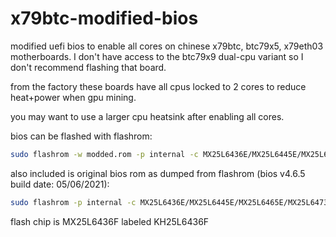# x79btc-modified-bios
modified uefi bios to enable all cores on chinese x79btc, btc79x5, x79eth03 motherboards. I don't have access to the btc79x9 dual-cpu variant so I don't recommend flashing that board.

from the factory these boards have all cpus locked to 2 cores to reduce heat+power when gpu mining.

you may want to use a larger cpu heatsink after enabling all cores.

bios can be flashed with flashrom:
```bash
sudo flashrom -w modded.rom -p internal -c MX25L6436E/MX25L6445E/MX25L6465E/MX25L6473E/MX25L6473F
```

also included is original bios rom as dumped from flashrom (bios v4.6.5 build date: 05/06/2021):
```bash
sudo flashrom -p internal -c MX25L6436E/MX25L6445E/MX25L6465E/MX25L6473E/MX25L6473F -r original.rom
```

flash chip is MX25L6436F labeled KH25L6436F
